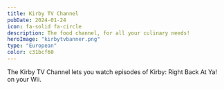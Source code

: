 ```yaml
---
title: Kirby TV Channel
pubDate: 2024-01-24
icon: fa-solid fa-circle
description: The food channel, for all your culinary needs!
heroImage: "kirbytvbanner.png"
type: "European"
color: c31bcf60
---
```


The Kirby TV Channel lets you watch episodes of Kirby: Right Back At Ya! on your Wii.
